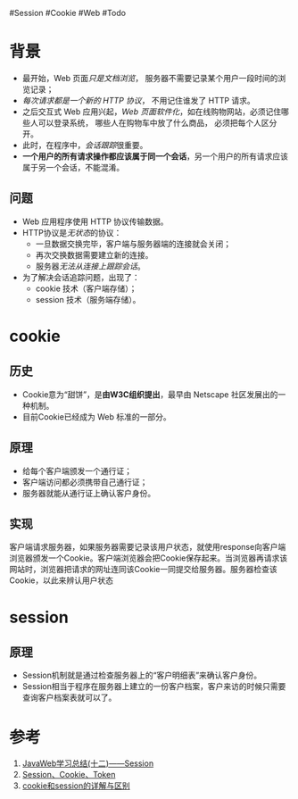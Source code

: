 #Session #Cookie #Web #Todo 


# 背景
- 最开始，Web 页面*只是文档浏览*， 服务器不需要记录某个用户一段时间的浏览记录；
- *每次请求都是一个新的 HTTP 协议*， 不用记住谁发了 HTTP 请求。
- 之后交互式 Web 应用兴起，*Web 页面软件化*，如在线购物网站，必须记住哪些人可以登录系统， 哪些人在购物车中放了什么商品， 必须把每个人区分开。
- 此时，在程序中，*会话跟踪*很重要。
- **一个用户的所有请求操作都应该属于同一个会话**，另一个用户的所有请求应该属于另一个会话，不能混淆。

## 问题
- Web 应用程序使用 HTTP 协议传输数据。
- HTTP协议是*无状态*的协议：
	- 一旦数据交换完毕，客户端与服务器端的连接就会关闭；
	- 再次交换数据需要建立新的连接。
	- 服务器*无法从连接上跟踪会话*。
- 为了解决会话追踪问题，出现了：
	- cookie 技术（客户端存储）；
	- session 技术（服务端存储）。


# cookie
## 历史
- Cookie意为“甜饼”，是**由W3C组织提出**，最早由 Netscape 社区发展出的一种机制。
- 目前Cookie已经成为 Web 标准的一部分。

## 原理
- 给每个客户端颁发一个通行证；
- 客户端访问都必须携带自己通行证；
- 服务器就能从通行证上确认客户身份。


## 实现
客户端请求服务器，如果服务器需要记录该用户状态，就使用response向客户端浏览器颁发一个Cookie。客户端浏览器会把Cookie保存起来。当浏览器再请求该网站时，浏览器把请求的网址连同该Cookie一同提交给服务器。服务器检查该Cookie，以此来辨认用户状态



# session
## 原理
- Session机制就是通过检查服务器上的“客户明细表”来确认客户身份。
- Session相当于程序在服务器上建立的一份客户档案，客户来访的时候只需要查询客户档案表就可以了。


# 参考
1. [JavaWeb学习总结(十二)——Session](https://www.cnblogs.com/xdp-gacl/p/3855702.html)
2. [Session、Cookie、Token](https://cloud.tencent.com/developer/article/1704064)
3. [cookie和session的详解与区别](https://www.cnblogs.com/l199616j/p/11195667.html)